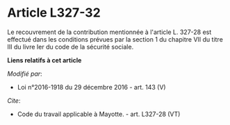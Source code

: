 # Article L327-32

Le recouvrement de  la contribution  mentionnée à l'article L. 327-28 est effectué dans les conditions prévues par la section
1 du chapitre VII du titre III du livre Ier du code de la sécurité sociale.

**Liens relatifs à cet article**

_Modifié par_:

  - Loi n°2016-1918 du 29 décembre 2016 - art. 143 (V)

_Cite_:

  - Code du travail applicable à Mayotte. - art. L327-28 (VT)
